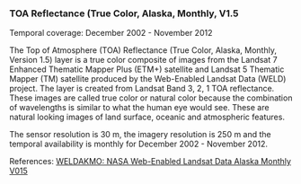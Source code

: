 ### TOA Reflectance (True Color, Alaska, Monthly, V1.5
Temporal coverage: December 2002 - November 2012

The Top of Atmosphere (TOA) Reflectance (True Color, Alaska, Monthly, Version 1.5) layer is a true color composite of images from the Landsat 7 Enhanced Thematic Mapper Plus (ETM+) satellite and Landsat 5 Thematic Mapper (TM) satellite produced by the Web-Enabled Landsat Data (WELD) project. The layer is created from Landsat Band 3, 2, 1 TOA reflectance. These images are called true color or natural color because the combination of wavelengths is similar to what the human eye would see. These are natural looking images of land surface, oceanic and atmospheric features.

The sensor resolution is 30 m, the imagery resolution is 250 m and the temporal availability is monthly for December 2002 - November 2012.

References: [WELDAKMO: NASA Web-Enabled Landsat Data Alaska Monthly V015]( https://lpdaac.usgs.gov/dataset_discovery/measures/measures_products_table/weldakmo_v015)
